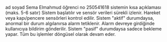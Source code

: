 ad soyad Sema Elmahmud
öğrenci no 250541618
sistemin kısa açıklaması (maks. 5-6 satır)
Sistem başlatılır ve sensör verileri sürekli izlenir.
Hareket veya kapı/pencere sensörleri kontrol edilir.
Sistem "aktif" durumdaysa, anormal bir durum algılanırsa alarm tetiklenir.
Alarm devreye girdiğinde kullanıcıya bildirim gönderilir.
Sistem "pasif" durumdaysa sadece bekleme yapar.
Tüm bu işlemler döngüsel olarak devam eder.
